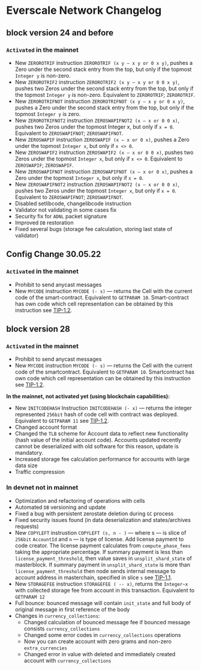 # Everscale Network Changelog

## block version 24 and before

### `Activated` in the mainnet

- New `ZEROROTRIF` instruction
  `ZEROROTRIF (x y – x y or 0 x y)`, pushes a Zero under the second stack entry from the top, but only if the topmost `Integer y` is non-zero.
- New `ZEROROTRIF2` instruction
  `ZEROROTRIF2 (x y – x y or 0 0 x y)`, pushes two Zeros under the second stack entry from the top, but only if the topmost `Integer y` is non-zero. Equivalent to `ZEROROTRIF`; `ZEROROTRIF`.
- New `ZEROROTRIFNOT` instruction
  `ZEROROTRIFNOT (x y – x y or 0 x y)`, pushes a Zero under the second stack entry from the top, but only if the topmost `Integer y` is zero.
- New `ZEROROTRIFNOT2` instruction
  `ZEROSWAPIFNOT2 (x – x or 0 0 x)`, pushes two Zeros under the topmost Integer x, but only if `x = 0`. Equivalent to `ZEROSWAPIFNOT`; `ZEROSWAPIFNOT`.
- New `ZEROSWAPIF` instruction
  `ZEROSWAPIF (x – x or 0 x)`, pushes a Zero under the topmost `Integer x`, but only if `x <> 0`.
- New `ZEROSWAPIF2` instruction
  `ZEROSWAPIF2 (x – x or 0 0 x)`, pushes two Zeros under the topmost `Integer x`, but only if `x <> 0`. Equivalent to `ZEROSWAPIF`; `ZEROSWAPIF`.
- New `ZEROSWAPIFNOT` instruction
  `ZEROSWAPIFNOT (x – x or 0 x)`, pushes a Zero under the topmost `Integer x`, but only if `x = 0`.
- New `ZEROSWAPIFNOT2` instruction
  `ZEROSWAPIFNOT2 (x – x or 0 0 x)`, pushes two Zeros under the topmost `Integer x`, but only if `x = 0`. Equivalent to `ZEROSWAPIFNOT`; `ZEROSWAPIFNOT`.
- Disabled setlibcode, changelibcode instruction
- Validator not validating in some cases fix
- Security fix for `ADNL` packet signature
- Improved `DB` restoration
- Fixed several bugs (storage fee calculation, storing last state of validator)

## Config Change 30.05.22

### `Activated` in the mainnet

- Prohibit to send anycast messages
- New `MYCODE` instruction
  `MYCODE (- s)` — returns the Cell with the current code of the smart-contract. Equivalent to `GETPARAM 10`. Smart-contract has own code which cell representation can be obtained by this instruction see [TIP-1.2](standard/TIP-1/2.md).

## block version 28

### `Activated` in the mainnet

- Prohibit to send anycast messages
- New `MYCODE` instruction
  `MYCODE (- s)` — returns the Cell with the current code of the smartcontract. Equivalent to `GETPARAM 10`. Smartcontract has own code which cell representation can be obtained by this instruction see [TIP-1.2](standard/TIP-1/2.md).

**In the mainnet, not activated yet (using blockchain capabilities):**

- New `INITCODEHASH` Instruction
  `INITCODEHASH (- x)` — returns the integer represented `256bit` hash of code cell with contract was deployed. Equivalent to `GETPARAM 11` see [TIP-1.2](standard/TIP-1/2.md).
- Changed account format
- Changed the `TLB` scheme for Account data to reflect new functionality (hash value of the initial account code). Accounts updated recently cannot be deserialized with old software for this reason, update is mandatory.
- Increased storage fee calculation performance for accounts with large data size
- Traffic compression

### In devnet not in mainnet

- Optimization and refactoring of operations with cells
- Automated `DB` versioning and update
- Fixed a bug with persistent zerostate deletion during `GC` process
- Fixed security issues found (in data deserialization and states/archives requests)
- New `COPYLEFT` instrustion
  `COPYLEFT (s, n - )` — where s — is slice of `256bit` `AccountId` and `n` — is type of license. Add license payment to code creator. The license payment calculates from `compute_phase_fees` taking the appropriate percentage. If summary payment is less than `license_payment_threshold`, then value saves in `unsplit_shard_state` of masterblock. If summary payment in `unsplit_shard_state` is more than `license_payment_threshold` then node sends internal message to account address in masterchain, specified in slice `s`  see [TIP-1.1](standard/TIP-1/1.md).
- New `STORAGEFEE` instruction
  `STORAGEFEE ( -- x)`, returns the `Integer~x` with collected storage fee from account in this transaction. Equivalent to `GETPARAM 12`
- Full bounce: bounced message will contain `init_state` and full body of original message in first reference of the body
- Changes in `currency_collections`:
    - Changed calculation of bounced message fee if bounced message consists `currency_collections`
    - Changed some error codes in `currency_collections` operations
    - Now you can create account with zero grams and non-zero `extra_currencies`
    - Changed error in value with deleted and immediately created account with `currency_collections`
